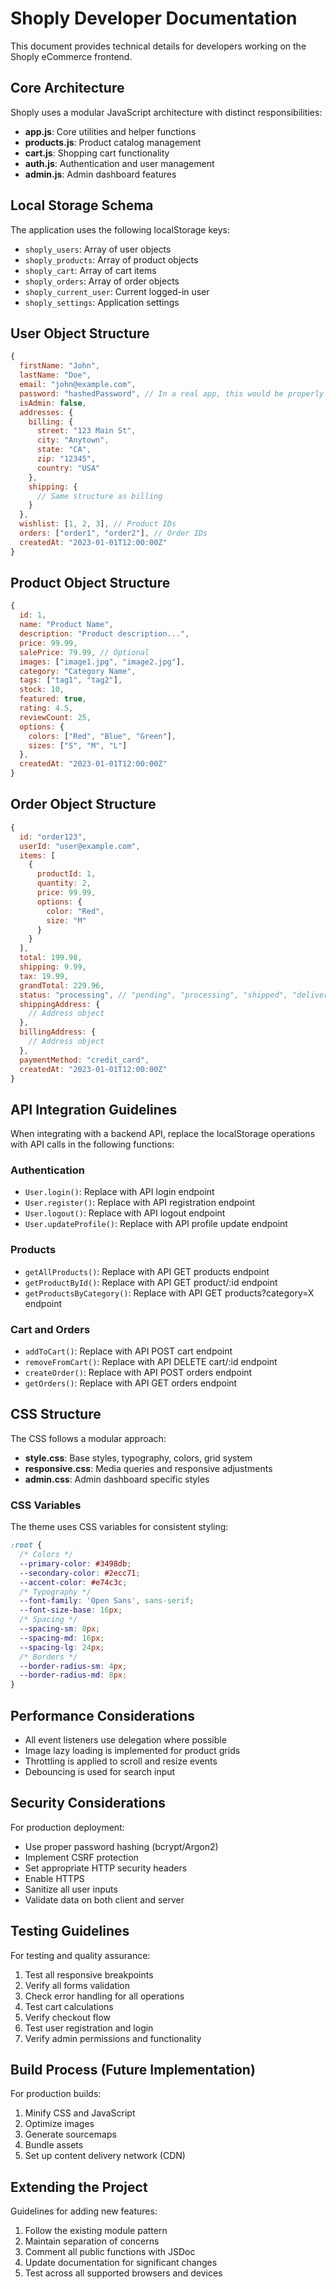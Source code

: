 # Shoply Developer Documentation

This document provides technical details for developers working on the Shoply eCommerce frontend.

## Core Architecture

Shoply uses a modular JavaScript architecture with distinct responsibilities:

- **app.js**: Core utilities and helper functions
- **products.js**: Product catalog management
- **cart.js**: Shopping cart functionality
- **auth.js**: Authentication and user management
- **admin.js**: Admin dashboard features

## Local Storage Schema

The application uses the following localStorage keys:

- `shoply_users`: Array of user objects
- `shoply_products`: Array of product objects
- `shoply_cart`: Array of cart items
- `shoply_orders`: Array of order objects
- `shoply_current_user`: Current logged-in user
- `shoply_settings`: Application settings

## User Object Structure

```javascript
{
  firstName: "John",
  lastName: "Doe",
  email: "john@example.com",
  password: "hashedPassword", // In a real app, this would be properly hashed
  isAdmin: false,
  addresses: {
    billing: {
      street: "123 Main St",
      city: "Anytown",
      state: "CA",
      zip: "12345",
      country: "USA"
    },
    shipping: {
      // Same structure as billing
    }
  },
  wishlist: [1, 2, 3], // Product IDs
  orders: ["order1", "order2"], // Order IDs
  createdAt: "2023-01-01T12:00:00Z"
}
```

## Product Object Structure

```javascript
{
  id: 1,
  name: "Product Name",
  description: "Product description...",
  price: 99.99,
  salePrice: 79.99, // Optional
  images: ["image1.jpg", "image2.jpg"],
  category: "Category Name",
  tags: ["tag1", "tag2"],
  stock: 10,
  featured: true,
  rating: 4.5,
  reviewCount: 25,
  options: {
    colors: ["Red", "Blue", "Green"],
    sizes: ["S", "M", "L"]
  },
  createdAt: "2023-01-01T12:00:00Z"
}
```

## Order Object Structure

```javascript
{
  id: "order123",
  userId: "user@example.com",
  items: [
    {
      productId: 1,
      quantity: 2,
      price: 99.99,
      options: {
        color: "Red",
        size: "M"
      }
    }
  ],
  total: 199.98,
  shipping: 9.99,
  tax: 19.99,
  grandTotal: 229.96,
  status: "processing", // "pending", "processing", "shipped", "delivered", "cancelled"
  shippingAddress: {
    // Address object
  },
  billingAddress: {
    // Address object
  },
  paymentMethod: "credit_card",
  createdAt: "2023-01-01T12:00:00Z"
}
```

## API Integration Guidelines

When integrating with a backend API, replace the localStorage operations with API calls in the following functions:

### Authentication

- `User.login()`: Replace with API login endpoint
- `User.register()`: Replace with API registration endpoint
- `User.logout()`: Replace with API logout endpoint
- `User.updateProfile()`: Replace with API profile update endpoint

### Products

- `getAllProducts()`: Replace with API GET products endpoint
- `getProductById()`: Replace with API GET product/:id endpoint
- `getProductsByCategory()`: Replace with API GET products?category=X endpoint

### Cart and Orders

- `addToCart()`: Replace with API POST cart endpoint
- `removeFromCart()`: Replace with API DELETE cart/:id endpoint
- `createOrder()`: Replace with API POST orders endpoint
- `getOrders()`: Replace with API GET orders endpoint

## CSS Structure

The CSS follows a modular approach:

- **style.css**: Base styles, typography, colors, grid system
- **responsive.css**: Media queries and responsive adjustments
- **admin.css**: Admin dashboard specific styles

### CSS Variables

The theme uses CSS variables for consistent styling:

```css
:root {
  /* Colors */
  --primary-color: #3498db;
  --secondary-color: #2ecc71;
  --accent-color: #e74c3c;
  /* Typography */
  --font-family: 'Open Sans', sans-serif;
  --font-size-base: 16px;
  /* Spacing */
  --spacing-sm: 8px;
  --spacing-md: 16px;
  --spacing-lg: 24px;
  /* Borders */
  --border-radius-sm: 4px;
  --border-radius-md: 8px;
}
```

## Performance Considerations

- All event listeners use delegation where possible
- Image lazy loading is implemented for product grids
- Throttling is applied to scroll and resize events
- Debouncing is used for search input

## Security Considerations

For production deployment:

- Use proper password hashing (bcrypt/Argon2)
- Implement CSRF protection
- Set appropriate HTTP security headers
- Enable HTTPS
- Sanitize all user inputs
- Validate data on both client and server

## Testing Guidelines

For testing and quality assurance:

1. Test all responsive breakpoints
2. Verify all forms validation
3. Check error handling for all operations
4. Test cart calculations
5. Verify checkout flow
6. Test user registration and login
7. Verify admin permissions and functionality

## Build Process (Future Implementation)

For production builds:

1. Minify CSS and JavaScript
2. Optimize images
3. Generate sourcemaps
4. Bundle assets
5. Set up content delivery network (CDN)

## Extending the Project

Guidelines for adding new features:

1. Follow the existing module pattern
2. Maintain separation of concerns
3. Comment all public functions with JSDoc
4. Update documentation for significant changes
5. Test across all supported browsers and devices